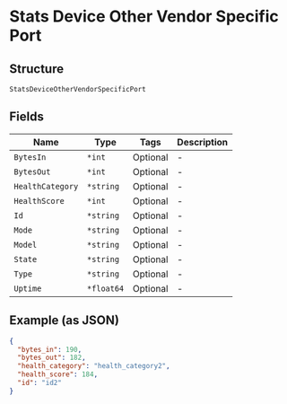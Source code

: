 
# Stats Device Other Vendor Specific Port

## Structure

`StatsDeviceOtherVendorSpecificPort`

## Fields

| Name | Type | Tags | Description |
|  --- | --- | --- | --- |
| `BytesIn` | `*int` | Optional | - |
| `BytesOut` | `*int` | Optional | - |
| `HealthCategory` | `*string` | Optional | - |
| `HealthScore` | `*int` | Optional | - |
| `Id` | `*string` | Optional | - |
| `Mode` | `*string` | Optional | - |
| `Model` | `*string` | Optional | - |
| `State` | `*string` | Optional | - |
| `Type` | `*string` | Optional | - |
| `Uptime` | `*float64` | Optional | - |

## Example (as JSON)

```json
{
  "bytes_in": 190,
  "bytes_out": 182,
  "health_category": "health_category2",
  "health_score": 184,
  "id": "id2"
}
```

